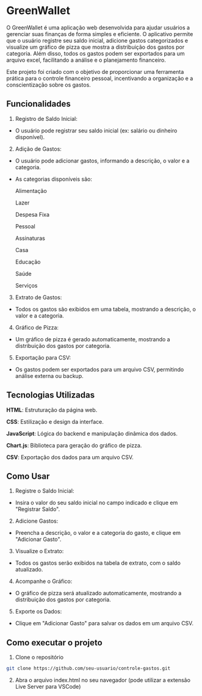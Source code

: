
# GreenWallet

O GreenWallet é uma aplicação web desenvolvida para ajudar usuários a gerenciar suas finanças de forma simples e eficiente. O aplicativo permite que o usuário registre seu saldo inicial, adicione gastos categorizados e visualize um gráfico de pizza que mostra a distribuição dos gastos por categoria. Além disso, todos os gastos podem ser exportados para um arquivo excel, facilitando a análise e o planejamento financeiro.

Este projeto foi criado com o objetivo de proporcionar uma ferramenta prática para o controle financeiro pessoal, incentivando a organização e a conscientização sobre os gastos.

## Funcionalidades

1. Registro de Saldo Inicial:
- O usuário pode registrar seu saldo inicial (ex: salário ou dinheiro disponível).

2. Adição de Gastos:
- O usuário pode adicionar gastos, informando a descrição, o valor e a categoria.
- As categorias disponíveis são:

  Alimentação

  Lazer

  Despesa Fixa

  Pessoal

  Assinaturas

  Casa

  Educação

  Saúde
  
  Serviços
  

3. Extrato de Gastos:
- Todos os gastos são exibidos em uma tabela, mostrando a descrição, o valor e a categoria.

4. Gráfico de Pizza:
- Um gráfico de pizza é gerado automaticamente, mostrando a distribuição dos gastos por categoria.

5. Exportação para CSV:
- Os gastos podem ser exportados para um arquivo CSV, permitindo análise externa ou backup.



## Tecnologias Utilizadas

**HTML**: Estruturação da página web.

**CSS**: Estilização e design da interface.

**JavaScript**: Lógica do backend e manipulação dinâmica dos dados.

**Chart.js**: Biblioteca para geração do gráfico de pizza.

**CSV**: Exportação dos dados para um arquivo CSV.


## Como Usar

1. Registre o Saldo Inicial:

- Insira o valor do seu saldo inicial no campo indicado e clique em "Registrar Saldo".

2. Adicione Gastos:

- Preencha a descrição, o valor e a categoria do gasto, e clique em "Adicionar Gasto".

3. Visualize o Extrato:

- Todos os gastos serão exibidos na tabela de extrato, com o saldo atualizado.

4. Acompanhe o Gráfico:

- O gráfico de pizza será atualizado automaticamente, mostrando a distribuição dos gastos por categoria.

5. Exporte os Dados:

- Clique em "Adicionar Gasto" para salvar os dados em um arquivo CSV.




## Como executar o projeto

1. Clone o repositório
```bash
git clone https://github.com/seu-usuario/controle-gastos.git
```
2. Abra o arquivo index.html no seu navegador (pode utilizar a extensão Live Server para VSCode)

